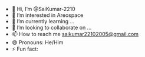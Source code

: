 - 👋 Hi, I’m @SaiKumar-2210
- 👀 I’m interested in Areospace
- 🌱 I’m currently learning ...
- 💞️ I’m looking to collaborate on ...
- 📫 How to reach me saikumar22102005@gmail.com
- 😄 Pronouns: He/Him
- ⚡ Fun fact: 

<!---
SaiKumar-2210/SaiKumar-2210 is a ✨ special ✨ repository because its `README.md` (this file) appears on your GitHub profile.
You can click the Preview link to take a look at your changes.
--->
